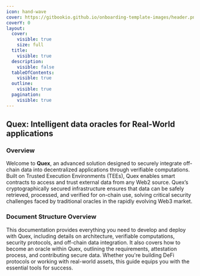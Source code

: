 ```yaml
---
icon: hand-wave
cover: https://gitbookio.github.io/onboarding-template-images/header.png
coverY: 0
layout:
  cover:
    visible: true
    size: full
  title:
    visible: true
  description:
    visible: false
  tableOfContents:
    visible: true
  outline:
    visible: true
  pagination:
    visible: true
---
```


## Quex: Intelligent data oracles for Real-World applications

### Overview
Welcome to **Quex**, an advanced solution designed to securely integrate off-chain data into decentralized applications through verifiable computations. Built on Trusted Execution Environments (TEEs), Quex enables smart contracts to access and trust external data from any Web2 source. Quex’s cryptographically secured infrastructure ensures that data can be safely retrieved, processed, and verified for on-chain use, solving critical security challenges faced by traditional oracles in the rapidly evolving Web3 market.

### Document Structure Overview
This documentation provides everything you need to develop and deploy with Quex, including details on architecture, verifiable computations, security protocols, and off-chain data integration. It also covers how to become an oracle within Quex, outlining the requirements, attestation process, and contributing secure data. Whether you're building DeFi protocols or working with real-world assets, this guide equips you with the essential tools for success.

[//]: # (### Jump right in)

[//]: # ()
[//]: # (<table data-view="cards"><thead><tr><th></th><th></th><th data-hidden data-card-cover data-type="files"></th><th data-hidden></th><th data-hidden data-card-target data-type="content-ref"></th></tr></thead><tbody><tr><td><strong>Getting Started</strong></td><td>Create your first site</td><td></td><td></td><td><a href="../__back/getting-started/quickstart.md">quickstart.md</a></td></tr><tr><td><strong>Basics</strong></td><td>Learn the basics of GitBook</td><td></td><td></td><td><a href="broken-reference">Broken link</a></td></tr><tr><td><strong>Publish your docs</strong></td><td>Share your docs online</td><td></td><td></td><td><a href="../__back/getting-started/publish-your-docs.md">publish-your-docs.md</a></td></tr></tbody></table>)
